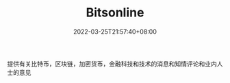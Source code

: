 ﻿---
weight: 
title: "Bitsonline"
description: "提供有关比特币，区块链，加密货币，金融科技和技术的消息和知情评论和业内人士的意见"
date: 2022-03-25T21:57:40+08:00
lastmod: 2022-03-25T16:45:40+08:00
draft: false
authors: ["Metabd"]
featuredImage: "bitsonline.png"
link: ""
tags: ["元宇宙资讯","Bitsonline"]
categories: ["navigation"]
navigation: ["元宇宙资讯"]
lightgallery: true
toc: true
pinned: false
recommend: false
recommend1: false
---
提供有关比特币，区块链，加密货币，金融科技和技术的消息和知情评论和业内人士的意见
